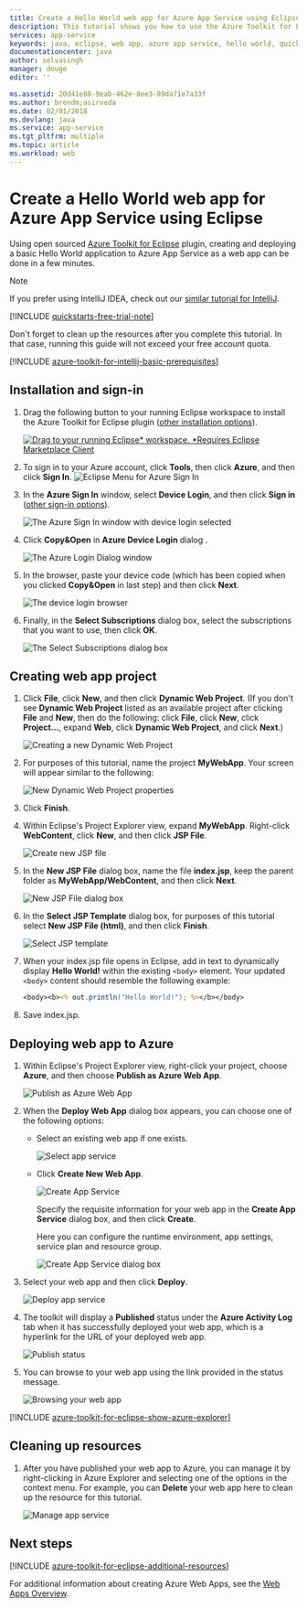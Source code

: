 ```yaml
---
title: Create a Hello World web app for Azure App Service using Eclipse
description: This tutorial shows you how to use the Azure Toolkit for Eclipse to create a Hello World Web App for Azure.
services: app-service
keywords: java, eclipse, web app, azure app service, hello world, quick start
documentationcenter: java
author: selvasingh
manager: douge
editor: ''

ms.assetid: 20d41e88-9eab-462e-8ee3-89da71e7a33f
ms.author: brendm;asirveda
ms.date: 02/01/2018
ms.devlang: java
ms.service: app-service
ms.tgt_pltfrm: multiple
ms.topic: article
ms.workload: web
---
```


# Create a Hello World web app for Azure App Service using Eclipse

Using open sourced [Azure Toolkit for Eclipse](https://marketplace.eclipse.org/content/azure-toolkit-eclipse) plugin, creating and deploying a basic Hello World application to Azure App Service as a web app can be done in a few minutes.

> [!NOTE]
>
> If you prefer using IntelliJ IDEA, check out our [similar tutorial for IntelliJ][intellij-hello-world].
>
>[!INCLUDE [quickstarts-free-trial-note](../includes/quickstarts-free-trial-note.md)]
>
> Don't forget to clean up the resources after you complete this tutorial. In that case, running this guide will not exceed your free account quota.
>

[!INCLUDE [azure-toolkit-for-intellij-basic-prerequisites](../includes/azure-toolkit-for-eclipse-basic-prerequisites.md)]

## Installation and sign-in

1. Drag the following button to your running Eclipse workspace to install the Azure Toolkit for Eclipse plugin ([other installation options](azure-toolkit-for-eclipse-installation.md)).

    [![Drag to your running Eclipse* workspace. *Requires Eclipse Marketplace Client](https://marketplace.eclipse.org/sites/all/themes/solstice/public/images/marketplace/btn-install.png)](http://marketplace.eclipse.org/marketplace-client-intro?mpc_install=1919278 "Drag to your running Eclipse* workspace. *Requires Eclipse Marketplace Client")

1. To sign in to your Azure account, click **Tools**, then click **Azure**, and then click **Sign In**.
   ![Eclipse Menu for Azure Sign In][I01]

1. In the **Azure Sign In** window, select **Device Login**, and then click **Sign in** ([other sign-in options](azure-toolkit-for-eclipse-sign-in-instructions.md)).

   ![The Azure Sign In window with device login selected][I02]

1. Click **Copy&Open** in **Azure Device Login** dialog .

   ![The Azure Login Dialog window][I03]

1. In the browser, paste your device code (which has been copied when you clicked **Copy&Open** in last step) and then click **Next**.

   ![The device login browser][I04]

1. Finally, in the **Select Subscriptions** dialog box, select the subscriptions that you want to use, then click **OK**.

   ![The Select Subscriptions dialog box][I05]

## Creating web app project

1. Click **File**, click **New**, and then click **Dynamic Web Project**. (If you don't see **Dynamic Web Project** listed as an available project after clicking **File** and **New**, then do the following: click **File**, click **New**, click **Project...**, expand **Web**, click **Dynamic Web Project**, and click **Next**.)

   ![Creating a new Dynamic Web Project][file-new-dynamic-web-project]

2. For purposes of this tutorial, name the project **MyWebApp**. Your screen will appear similar to the following:
   
   ![New Dynamic Web Project properties][dynamic-web-project-properties]

3. Click **Finish**.

4. Within Eclipse's Project Explorer view, expand **MyWebApp**. Right-click **WebContent**, click **New**, and then click **JSP File**.

   ![Create new JSP file][create-new-jsp-file]

5. In the **New JSP File** dialog box, name the file **index.jsp**, keep the parent folder as **MyWebApp/WebContent**, and then click **Next**.

   ![New JSP File dialog box][new-jsp-file-dialog]

6. In the **Select JSP Template** dialog box, for purposes of this tutorial select **New JSP File (html)**, and then click **Finish**.

   ![Select JSP template][select-jsp-template]

7. When your index.jsp file opens in Eclipse, add in text to dynamically display **Hello World!** within the existing `<body>` element. Your updated `<body>` content should resemble the following example:
   
   ```jsp
   <body><b><% out.println("Hello World!"); %></b></body>
   ```

8. Save index.jsp.

## Deploying web app to Azure

1. Within Eclipse's Project Explorer view, right-click your project, choose **Azure**, and then choose **Publish as Azure Web App**.
   
   ![Publish as Azure Web App][publish-as-azure-web-app]

1. When the **Deploy Web App** dialog box appears, you can choose one of the following options:

   * Select an existing web app if one exists.

      ![Select app service][select-app-service]

   * Click **Create New Web App**.

      ![Create App Service][create-app-service]

      Specify the requisite information for your web app in the **Create App Service** dialog box, and then click **Create**.

      Here you can configure the runtime environment, app settings, service plan and resource group.

      ![Create App Service dialog box][create-app-service-dialog]

1. Select your web app and then click **Deploy**.

   ![Deploy app service][deploy-app-service]

1. The toolkit will display a **Published** status under the **Azure Activity Log** tab when it has successfully deployed your web app, which is a hyperlink for the URL of your deployed web app.

   ![Publish status][publish-status]

1. You can browse to your web app using the link provided in the status message.

   ![Browsing your web app][browse-web-app]

[!INCLUDE [azure-toolkit-for-eclipse-show-azure-explorer](../includes/azure-toolkit-for-eclipse-show-azure-explorer.md)]

## Cleaning up resources

1. After you have published your web app to Azure, you can manage it by right-clicking in Azure Explorer and selecting one of the options in the context menu. For example, you can **Delete** your web app here to clean up the resource for this tutorial.

   ![Manage app service][manage-app-service]

## Next steps

[!INCLUDE [azure-toolkit-for-eclipse-additional-resources](../includes/azure-toolkit-for-eclipse-additional-resources.md)]

For additional information about creating Azure Web Apps, see the [Web Apps Overview].

<!-- URL List -->

[Azure Toolkit for Eclipse]: azure-toolkit-for-eclipse.md
[Azure Toolkit for IntelliJ]: ../intellij/azure-toolkit-for-intellij.md
[intellij-hello-world]: ../intellij/azure-toolkit-for-intellij-create-hello-world-web-app.md
[Web Apps Overview]: /azure/app-service/app-service-web-overview
[Apache Tomcat]: http://tomcat.apache.org/
[Jetty]: http://www.eclipse.org/jetty/
[Legacy Version]: azure-toolkit-for-eclipse-create-hello-world-web-app-legacy-version.md

<!-- IMG List -->
[I01]: media/azure-toolkit-for-eclipse-sign-in-instructions/I01.png
[I02]: media/azure-toolkit-for-eclipse-sign-in-instructions/I02.png
[I03]: media/azure-toolkit-for-eclipse-sign-in-instructions/I03.png
[I04]: media/azure-toolkit-for-eclipse-sign-in-instructions/I04.png
[I05]: media/azure-toolkit-for-eclipse-sign-in-instructions/I05.png

[browse-web-app]: ./media/azure-toolkit-for-eclipse-create-hello-world-web-app/browse-web-app.png
[file-new-dynamic-web-project]: ./media/azure-toolkit-for-eclipse-create-hello-world-web-app/file-new-dynamic-web-project.png
[dynamic-web-project-properties]: ./media/azure-toolkit-for-eclipse-create-hello-world-web-app/dynamic-web-project-properties.png
[create-new-jsp-file]: ./media/azure-toolkit-for-eclipse-create-hello-world-web-app/create-new-jsp-file.png
[new-jsp-file-dialog]: ./media/azure-toolkit-for-eclipse-create-hello-world-web-app/new-jsp-file-dialog.png
[select-jsp-template]: ./media/azure-toolkit-for-eclipse-create-hello-world-web-app/select-jsp-template.png
[publish-as-azure-web-app]: ./media/azure-toolkit-for-eclipse-create-hello-world-web-app/publish-as-azure-web-app.png
[deploy-web-app-dialog]: ./media/azure-toolkit-for-eclipse-create-hello-world-web-app/deploy-web-app-dialog.png
[select-app-service]: ./media/azure-toolkit-for-eclipse-create-hello-world-web-app/select-app-service.png
[create-app-service-dialog]: ./media/azure-toolkit-for-eclipse-create-hello-world-web-app/create-app-service-dialog.png
[publish-status]: ./media/azure-toolkit-for-eclipse-create-hello-world-web-app/publish-status.png
[create-app-service]: ./media/azure-toolkit-for-eclipse-create-hello-world-web-app/create-app-service.png
[deploy-app-service]: ./media/azure-toolkit-for-eclipse-create-hello-world-web-app/deploy-app-service.png
[manage-app-service]: ./media/azure-toolkit-for-eclipse-create-hello-world-web-app/manage-app-service.png
